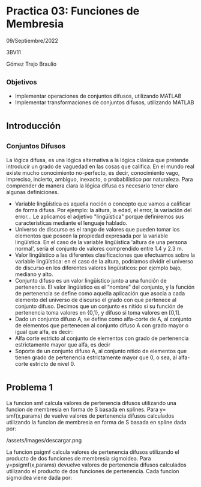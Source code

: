 # Practica 03: Funciones de Membresia
 09/Septiembre/2022
 
 3BV11
 
 Gómez Trejo Braulio
 
## <sub> Objetivos <sub>
* Implementar operaciones de conjuntos difusos, utilizando MATLAB
* Implementar transformaciones de conjuntos difusos, utilizando MATLAB

# <sub> Introducción <sub>
## <sub> Conjuntos Difusos <sub>
La lógica difusa, es una lógica alternativa a la lógica clásica que pretende introducir un grado de vaguedad en las cosas que califica. En el mundo real existe mucho conocimiento no-perfecto, es decir, conocimiento vago, impreciso, incierto, ambiguo, inexacto, o probabilístico por naturaleza. Para comprender de manera clara la lógica difusa es necesario tener claro algunas definiciones.
* Variable lingüística es aquella noción o concepto que vamos a calificar de forma difusa. Por ejemplo: la altura, la edad, el error, la variación del error... Le aplicamos el adjetivo "lingüística" porque definiremos sus características mediante el lenguaje hablado.
* Universo de discurso es el rango de valores que pueden tomar los elementos que poseen la propiedad expresada por la variable lingüística. En el caso de la variable lingüística 'altura de una persona normal', sería el conjunto de valores comprendido entre 1.4 y 2.3 m.
* Valor lingüístico a las diferentes clasificaciones que efectuamos sobre la variable lingüística: en el caso de la altura, podríamos dividir el universo de discurso en los diferentes valores lingüísticos: por ejemplo bajo, mediano y alto.
* Conjunto difuso es un valor lingüístico junto a una función de pertenencia. El valor lingüístico es el “nombre” del conjunto, y la función de pertenencia se define como aquella aplicación que asocia a cada elemento del universo de discurso el grado con que pertenece al conjunto difuso. Decimos que un conjunto es nítido si su función de pertenencia toma valores en {0,1}, y difuso si toma valores en [0,1].
* Dado un conjunto difuso A, se define como alfa-corte de A, al conjunto de elementos que pertenecen al conjunto difuso A con grado mayor o igual que alfa, es decir: 
* Alfa corte estricto al conjunto de elementos con grado de pertenencia estrictamente mayor que alfa, es decir 
* Soporte de un conjunto difuso A, al conjunto nítido de elementos que tienen grado de pertenencia estrictamente mayor que 0, o sea, al alfa-corte estricto de nivel 0.

 # <sub> Problema 1<sub>
 
La funcion smf calcula valores de pertenencia difusos utilizando una funcion de membresia en forma de S basada en splines.
Para y= smf(x,params) de vuelve valores de pertenencia difusos calculados utilizando la funcion de membresia en forma de S basada en spline dada por:

 /assets/images/descargar.png
 
La funcion psigmf calcula valores de pertenencia difusos utilizando el producto de dos funciones de membresia sigmoidea.
Para y=psigmf(x,params) devuelve valores de pertenencia difusos calculados utilizando el producto de dos funciones de pertenencia. Cada funcion sigmoidea viene dada por:
